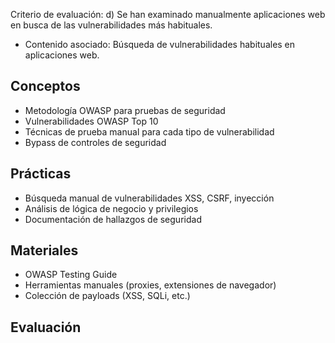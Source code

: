 Criterio de evaluación:
d) Se han examinado manualmente aplicaciones web en busca de las vulnerabilidades más habituales.

* Contenido asociado: Búsqueda de vulnerabilidades habituales en aplicaciones web.

## Conceptos
- Metodología OWASP para pruebas de seguridad
- Vulnerabilidades OWASP Top 10
- Técnicas de prueba manual para cada tipo de vulnerabilidad
- Bypass de controles de seguridad

## Prácticas
- Búsqueda manual de vulnerabilidades XSS, CSRF, inyección
- Análisis de lógica de negocio y privilegios
- Documentación de hallazgos de seguridad

## Materiales
- OWASP Testing Guide
- Herramientas manuales (proxies, extensiones de navegador)
- Colección de payloads (XSS, SQLi, etc.)

## Evaluación